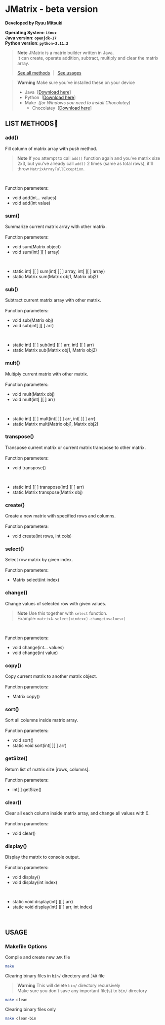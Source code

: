 # JMatrix - beta version
**Developed by Ryuu Mitsuki<br>**

**Operating System: `Linux`<br>**
**Java version: `openjdk-17`<br>**
**Python version: `python-3.11.2`**

> **Note**
> JMatrix is a matrix builder written in Java.<br>
> It can create, operate addition, subtract, multiply and clear the matrix array.<br>
> 
> [See all methods](https://github.com/mitsuki31/jmatrix#list-methodsrocket)&nbsp; | &nbsp;
> [See usages](https://github.com/mitsuki31/jmatrix#usage)

> **Warning** Make sure you've installed these on your device
> - Java&nbsp; \[[Download here](https://oracle.com/java/)\]
> - Python&nbsp; \[[Download here](https://python.org/)\]
> - Make&nbsp; *(for Windows you need to install Chocolatey)*
>     - Chocolatey&nbsp; \[[Download here](https://chocolatey.org/install)\]

## LIST METHODS:rocket:

### add()
Fill column of matrix array with push method.<br>
> **Note** If you attempt to call `add()` function again and you've matrix size 2x3, but you've already call `add()` 2 times (same as total rows), it'll throw `MatrixArrayFullException`.<br>
<br>

Function parameters:
- void add(int... values)
- void add(int value)

### sum()
Summarize current matrix array with other matrix.<br>
<br>
Function parameters:
- void sum(Matrix object)
- void sum(int\[ ]\[ ] array)
<br>

- static int[ ]\[ ] sum(int\[ ]\[ ] array, int\[ ]\[ ] array) 
- static Matrix sum(Matrix obj1, Matrix obj2)

### sub()
Subtract current matrix array with other matrix.<br>
<br>
Function parameters:
- void sub(Matrix obj)
- void sub(int\[ ]\[ ] arr)
<br>

- static int\[ ]\[ ] sub(int\[ ]\[ ] arr, int\[ ]\[ ] arr)
- static Matrix sub(Matrix obj1, Matrix obj2)

### mult()
Multiply current matrix with other matrix.<br>
<br>
Function parameters:
- void mult(Matrix obj)
- void mult(int\[ ]\[ ] arr)
<br>

- static int\[ ]\[ ] mult(int\[ ]\[ ] arr, int\[ ]\[ ] arr)
- static Matrix mult(Matrix obj1, Matrix obj2)

### transpose()
Transpose current matrix or current matrix transpose to other matrix.<br>
<br>
Function parameters:
- void transpose()
<br>

- static int\[ ]\[ ] transpose(int\[ ]\[ ] arr)
- static Matrix transpose(Matrix obj)


### create()
Create a new matrix with specified rows and columns.<br>
<br>
Function parametera:
- void create(int rows, int cols)

### select()
Select row matrix by given index.<br>
<br>
Function parameters:
- Matrix select(int index)

### change()
Change values of selected row with given values.<br>
> **Note** Use this together with `select` function.<br>
> Example:  `matrixA.select(<index>).change(<values>)`
<br>

Function parameters:
- void change(int... values)
- void change(int value)

### copy()
Copy current matrix to another matrix object.<br>
<br>
Function parameters:
- Matrix copy()

### sort()
Sort all columns inside matrix array.<br>
<br>
Function parameters:
- void sort()
- static void sort(int\[ ]\[ ] arr)

### getSize()
Return list of matrix size \[rows, columns].<br>
<br>
Function parameters:
- int\[ ] getSize()

### clear()
Clear all each column inside matrix array, and change all values with 0.<br>
<br>
Function parameters:
- void clear()

### display()
Display the matrix to console output.<br>
<br>
Function parameters:
- void display()
- void display(int index)
<br>

- static void display(int\[ ]\[ ] arr)
- static void display(int\[ ]\[ ] arr, int index)

<br>

## USAGE
### Makefile Options
Compile and create new `JAR` file
```bash
make
```

Clearing binary files in `bin/` directory and `JAR` file
> **Warning** This will delete `bin/` directory recursively<br>
> Make sure you don't save any important file(s) to `bin/` directory
```bash
make clean
```

Clearing binary files only
```bash
make clean-bin
```
